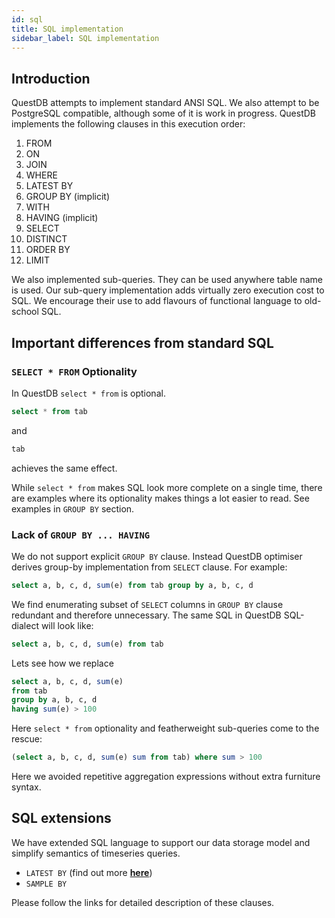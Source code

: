 ```yaml
---
id: sql
title: SQL implementation
sidebar_label: SQL implementation
---
```


## Introduction
QuestDB attempts to implement standard ANSI SQL. We also attempt to be PostgreSQL compatible, although some of it is work in progress. QuestDB implements the following clauses in this execution order:

1. FROM
2. ON
3. JOIN
4. WHERE
5. LATEST BY
6. GROUP BY (implicit)
7. WITH
8. HAVING (implicit)
9. SELECT
10. DISTINCT
11. ORDER BY
12. LIMIT

We also implemented sub-queries. They can be used anywhere table name is used. Our sub-query implementation adds 
virtually zero execution cost to SQL. We encourage their use to add flavours of functional language to old-school SQL. 

## Important differences from standard SQL

### `SELECT * FROM` Optionality

In QuestDB `select * from` is optional.

```sql
select * from tab
```

and

```sql
tab
```

achieves the same effect.

While `select * from` makes SQL look more complete on a single time, there are examples where its optionality makes things a lot easier to read. See examples in `GROUP BY` section.

### Lack of `GROUP BY ... HAVING`

We do not support explicit `GROUP BY` clause. Instead QuestDB optimiser derives group-by implementation from `SELECT` clause. For example:

```sql
select a, b, c, d, sum(e) from tab group by a, b, c, d
```

We find enumerating subset of `SELECT` columns in `GROUP BY` clause redundant and therefore unnecessary. The same SQL in QuestDB SQL-dialect will look like:

```sql
select a, b, c, d, sum(e) from tab
```

Lets see how we replace
```sql
select a, b, c, d, sum(e) 
from tab 
group by a, b, c, d 
having sum(e) > 100
```
Here `select * from` optionality and featherweight sub-queries come to the rescue:

```sql
(select a, b, c, d, sum(e) sum from tab) where sum > 100
```

Here we avoided repetitive aggregation expressions without extra furniture syntax.

## SQL extensions

We have extended SQL language to support our data storage model and simplify semantics of timeseries queries.

- `LATEST BY` (find out more **[here](startCRUD.md)**)
- `SAMPLE BY`

Please follow the links for detailed description of these clauses.